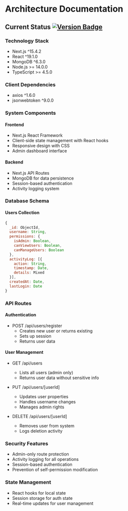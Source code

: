 # Architecture Documentation

## Current Status [![Version Badge](https://img.shields.io/badge/version-3.3.0-blue)](RELEASE_NOTES.md)

### Technology Stack
- Next.js ^15.4.2
- React ^19.1.0
- MongoDB ^6.3.0
- Node.js >= 14.0.0
- TypeScript >= 4.5.0

### Client Dependencies
- axios ^1.6.0
- jsonwebtoken ^9.0.0

### System Components
#### Frontend
- Next.js React Framework
- Client-side state management with React hooks
- Responsive design with CSS
- Admin dashboard interface

#### Backend
- Next.js API Routes
- MongoDB for data persistence
- Session-based authentication
- Activity logging system

### Database Schema
#### Users Collection
```javascript
{
  _id: ObjectId,
  username: String,
  permissions: {
    isAdmin: Boolean,
    canViewUsers: Boolean,
    canManageUsers: Boolean
  },
  activityLog: [{
    action: String,
    timestamp: Date,
    details: Mixed
  }],
  createdAt: Date,
  lastLogin: Date
}
```

### API Routes
#### Authentication
- POST /api/users/register
  - Creates new user or returns existing
  - Sets up session
  - Returns user data

#### User Management
- GET /api/users
  - Lists all users (admin only)
  - Returns user data without sensitive info

- PUT /api/users/[userId]
  - Updates user properties
  - Handles username changes
  - Manages admin rights

- DELETE /api/users/[userId]
  - Removes user from system
  - Logs deletion activity

### Security Features
- Admin-only route protection
- Activity logging for all operations
- Session-based authentication
- Prevention of self-permission modification

### State Management
- React hooks for local state
- Session storage for auth state
- Real-time updates for user management
